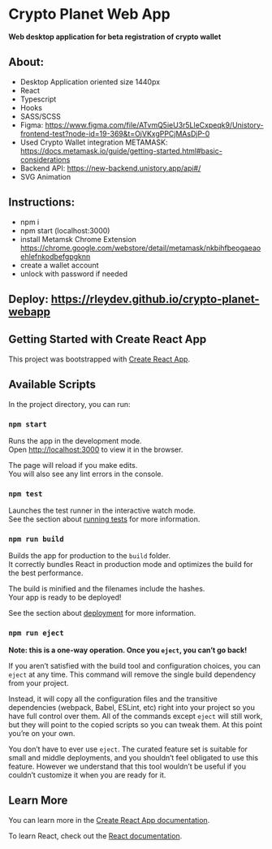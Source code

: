 # Crypto Planet Web App
**Web desktop application for beta registration of crypto wallet**
## About:
- Desktop Application oriented size 1440px
- React
- Typescript
- Hooks
- SASS/SCSS 
- Figma: https://www.figma.com/file/ATvmQ5ieU3r5LleCxpeqk9/Unistory-frontend-test?node-id=19-369&t=OjVKxgPPCjMAsDjP-0
- Used Crypto Wallet integration METAMASK: https://docs.metamask.io/guide/getting-started.html#basic-considerations
- Backend API: https://new-backend.unistory.app/api#/
- SVG Animation

## Instructions:
- npm i
- npm start (localhost:3000)
- install Metamsk Chrome Extension https://chrome.google.com/webstore/detail/metamask/nkbihfbeogaeaoehlefnkodbefgpgknn
- create a wallet account
- unlock with password if needed

## Deploy: https://rleydev.github.io/crypto-planet-webapp
## Getting Started with Create React App

This project was bootstrapped with [Create React App](https://github.com/facebook/create-react-app).

## Available Scripts

In the project directory, you can run:

### `npm start`

Runs the app in the development mode.\
Open [http://localhost:3000](http://localhost:3000) to view it in the browser.

The page will reload if you make edits.\
You will also see any lint errors in the console.

### `npm test`

Launches the test runner in the interactive watch mode.\
See the section about [running tests](https://facebook.github.io/create-react-app/docs/running-tests) for more information.

### `npm run build`

Builds the app for production to the `build` folder.\
It correctly bundles React in production mode and optimizes the build for the best performance.

The build is minified and the filenames include the hashes.\
Your app is ready to be deployed!

See the section about [deployment](https://facebook.github.io/create-react-app/docs/deployment) for more information.

### `npm run eject`

**Note: this is a one-way operation. Once you `eject`, you can’t go back!**

If you aren’t satisfied with the build tool and configuration choices, you can `eject` at any time. This command will remove the single build dependency from your project.

Instead, it will copy all the configuration files and the transitive dependencies (webpack, Babel, ESLint, etc) right into your project so you have full control over them. All of the commands except `eject` will still work, but they will point to the copied scripts so you can tweak them. At this point you’re on your own.

You don’t have to ever use `eject`. The curated feature set is suitable for small and middle deployments, and you shouldn’t feel obligated to use this feature. However we understand that this tool wouldn’t be useful if you couldn’t customize it when you are ready for it.

## Learn More

You can learn more in the [Create React App documentation](https://facebook.github.io/create-react-app/docs/getting-started).

To learn React, check out the [React documentation](https://reactjs.org/).
